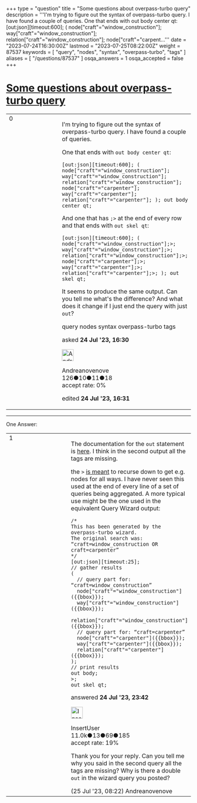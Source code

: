 +++
type = "question"
title = "Some questions about overpass-turbo query"
description = '''I&#x27;m trying to figure out the syntax of overpass-turbo query. I have found a couple of queries. One that ends with out body center qt: [out:json][timeout:600]; (  node[&quot;craft&quot;=&quot;window_construction&quot;];  way[&quot;craft&quot;=&quot;window_construction&quot;];  relation[&quot;craft&quot;=&quot;window_construction&quot;];  node[&quot;craft&quot;=&quot;carpent...'''
date = "2023-07-24T16:30:00Z"
lastmod = "2023-07-25T08:22:00Z"
weight = 87537
keywords = [ "query", "nodes", "syntax", "overpass-turbo", "tags" ]
aliases = [ "/questions/87537" ]
osqa_answers = 1
osqa_accepted = false
+++

<div class="headNormal">

# [Some questions about overpass-turbo query](/questions/87537/some-questions-about-overpass-turbo-query)

</div>

<div id="main-body">

<div id="askform">

<table id="question-table" style="width:100%;">
<colgroup>
<col style="width: 50%" />
<col style="width: 50%" />
</colgroup>
<tbody>
<tr>
<td style="width: 30px; vertical-align: top"><div class="vote-buttons">
<span id="post-87537-upvote" class="ajax-command post-vote up" rel="nofollow" title="I like this post (click again to cancel)"> </span>
<div id="post-87537-score" class="post-score" title="current number of votes">
0
</div>
<span id="post-87537-downvote" class="ajax-command post-vote down" rel="nofollow" title="I dont like this post (click again to cancel)"> </span> <span id="favorite-mark" class="ajax-command favorite-mark" rel="nofollow" title="mark/unmark this question as favorite (click again to cancel)"> </span>
<div id="favorite-count" class="favorite-count">
&#10;</div>
</div></td>
<td><div id="item-right">
<div class="question-body">
<p>I'm trying to figure out the syntax of overpass-turbo query. I have found a couple of queries.</p>
<p>One that ends with <code>out body center qt</code>:</p>
<p><code>[out:json][timeout:600]; ( node["craft"="window_construction"]; way["craft"="window_construction"]; relation["craft"="window_construction"]; node["craft"="carpenter"]; way["craft"="carpenter"]; relation["craft"="carpenter"]; ); out body center qt;</code></p>
<p>And one that has <code>;&gt;</code> at the end of every row and that ends with <code>out skel qt</code>:</p>
<p><code>[out:json][timeout:600]; ( node["craft"="window_construction"];&gt;; way["craft"="window_construction"];&gt;; relation["craft"="window_construction"];&gt;; node["craft"="carpenter"];&gt;; way["craft"="carpenter"];&gt;; relation["craft"="carpenter"];&gt;; ); out skel qt;</code></p>
<p>It seems to produce the same output. Can you tell me what's the difference? And what does it change if I just end the query with just <code>out</code>?</p>
</div>
<div id="question-tags" class="tags-container tags">
<span class="post-tag tag-link-query" rel="tag" title="see questions tagged &#39;query&#39;">query</span> <span class="post-tag tag-link-nodes" rel="tag" title="see questions tagged &#39;nodes&#39;">nodes</span> <span class="post-tag tag-link-syntax" rel="tag" title="see questions tagged &#39;syntax&#39;">syntax</span> <span class="post-tag tag-link-overpass-turbo" rel="tag" title="see questions tagged &#39;overpass-turbo&#39;">overpass-turbo</span> <span class="post-tag tag-link-tags" rel="tag" title="see questions tagged &#39;tags&#39;">tags</span>
</div>
<div id="question-controls" class="post-controls">
&#10;</div>
<div class="post-update-info-container">
<div class="post-update-info post-update-info-user">
<p>asked <strong>24 Jul '23, 16:30</strong></p>
<img src="https://secure.gravatar.com/avatar/50334ab2e351e4f5af1917f7f6ef8dc8?s=32&amp;d=identicon&amp;r=g" class="gravatar" width="32" height="32" alt="Andreanovenove&#39;s gravatar image" />
<p><span>Andreanovenove</span><br />
<span class="score" title="126 reputation points">126</span><span title="10 badges"><span class="badge1">●</span><span class="badgecount">10</span></span><span title="11 badges"><span class="silver">●</span><span class="badgecount">11</span></span><span title="18 badges"><span class="bronze">●</span><span class="badgecount">18</span></span><br />
<span class="accept_rate" title="Rate of the user&#39;s accepted answers">accept rate:</span> <span title="Andreanovenove has no accepted answers">0%</span></p>
</div>
<div class="post-update-info post-update-info-edited">
<p><span> edited <strong>24 Jul '23, 16:31</strong> </span></p>
</div>
</div>
<div id="comments-container-87537" class="comments-container">
&#10;</div>
<div id="comment-tools-87537" class="comment-tools">
&#10;</div>
<div class="clear">
&#10;</div>
<div id="comment-87537-form-container" class="comment-form-container">
&#10;</div>
<div class="clear">
&#10;</div>
</div></td>
</tr>
</tbody>
</table>

------------------------------------------------------------------------

<div class="tabBar">

<span id="sort-top"></span>

<div class="headQuestions">

One Answer:

</div>

</div>

<span id="87542"></span>

<div id="answer-container-87542" class="answer">

<table style="width:100%;">
<colgroup>
<col style="width: 50%" />
<col style="width: 50%" />
</colgroup>
<tbody>
<tr>
<td style="width: 30px; vertical-align: top"><div class="vote-buttons">
<span id="post-87542-upvote" class="ajax-command post-vote up" rel="nofollow" title="I like this post (click again to cancel)"> </span>
<div id="post-87542-score" class="post-score" title="current number of votes">
1
</div>
<span id="post-87542-downvote" class="ajax-command post-vote down" rel="nofollow" title="I dont like this post (click again to cancel)"> </span>
</div></td>
<td><div class="item-right">
<div class="answer-body">
<p>The documentation for the <code>out</code> statement is <a href="https://wiki.openstreetmap.org/wiki/Overpass_API/Overpass_QL#out">here</a>. I think in the second output all the tags are missing.</p>
<p>the <code>&gt;</code> <a href="https://wiki.openstreetmap.org/wiki/Overpass_API/Overpass_QL#Recurse_down_(%3E)">is meant</a> to recurse down to get e.g. nodes for all ways. I have never seen this used at the end of every line of a set of queries being aggregated. A more typical use might be the one used in the equivalent Query Wizard output:</p>
<pre><code>/*
This has been generated by the overpass-turbo wizard.
The original search was:
“craft=window_construction OR craft=carpenter”
*/
[out:json][timeout:25];
// gather results
(
  // query part for: “craft=window_construction”
  node[&quot;craft&quot;=&quot;window_construction&quot;]({{bbox}});
  way[&quot;craft&quot;=&quot;window_construction&quot;]({{bbox}});
  relation[&quot;craft&quot;=&quot;window_construction&quot;]({{bbox}});
  // query part for: “craft=carpenter”
  node[&quot;craft&quot;=&quot;carpenter&quot;]({{bbox}});
  way[&quot;craft&quot;=&quot;carpenter&quot;]({{bbox}});
  relation[&quot;craft&quot;=&quot;carpenter&quot;]({{bbox}});
);
// print results
out body;
&gt;;
out skel qt;</code></pre>
</div>
<div class="answer-controls post-controls">
&#10;</div>
<div class="post-update-info-container">
<div class="post-update-info post-update-info-user">
<p>answered <strong>24 Jul '23, 23:42</strong></p>
<img src="https://secure.gravatar.com/avatar/ec8a0cf213f9797ad1c1ae2c28c2332d?s=32&amp;d=identicon&amp;r=g" class="gravatar" width="32" height="32" alt="InsertUser&#39;s gravatar image" />
<p><span>InsertUser</span><br />
<span class="score" title="11005 reputation points"><span>11.0k</span></span><span title="13 badges"><span class="badge1">●</span><span class="badgecount">13</span></span><span title="69 badges"><span class="silver">●</span><span class="badgecount">69</span></span><span title="185 badges"><span class="bronze">●</span><span class="badgecount">185</span></span><br />
<span class="accept_rate" title="Rate of the user&#39;s accepted answers">accept rate:</span> <span title="InsertUser has 73 accepted answers">19%</span></p>
</div>
</div>
<div id="comments-container-87542" class="comments-container">
<span id="87543"></span>
<div id="comment-87543" class="comment">
<div id="post-87543-score" class="comment-score">
&#10;</div>
<div class="comment-text">
<p>Thank you for your reply. Can you tell me why you said in the second query all the tags are missing? Why is there a double <code>out</code> in the wizard query you posted?</p>
</div>
<div id="comment-87543-info" class="comment-info">
<span class="comment-age">(25 Jul '23, 08:22)</span> <span class="comment-user userinfo">Andreanovenove</span>
</div>
</div>
</div>
<div id="comment-tools-87542" class="comment-tools">
&#10;</div>
<div class="clear">
&#10;</div>
<div id="comment-87542-form-container" class="comment-form-container">
&#10;</div>
<div class="clear">
&#10;</div>
</div></td>
</tr>
</tbody>
</table>

</div>

<div class="paginator-container-left">

</div>

</div>

</div>

